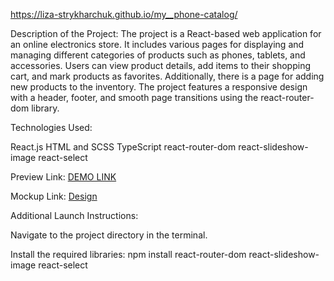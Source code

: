 https://liza-strykharchuk.github.io/my__phone-catalog/
 
Description of the Project:
The project is a React-based web application for an online electronics store. It includes various pages for displaying and managing different categories of products such as phones, tablets, and accessories. Users can view product details, add items to their shopping cart, and mark products as favorites. Additionally, there is a page for adding new products to the inventory. The project features a responsive design with a header, footer, and smooth page transitions using the react-router-dom library.

Technologies Used:

React.js
HTML and SCSS
TypeScript
react-router-dom
react-slideshow-image
react-select

Preview Link: [DEMO LINK](https://liza-strykharchuk.github.io/my__phone-catalog/)

Mockup Link: [Design](https://www.figma.com/file/uEetgWenSRxk9jgiym6Yzp/Phone-catalog-redesign?node-id=1%3A2)

Additional Launch Instructions:

Navigate to the project directory in the terminal.

Install the required libraries:
npm install react-router-dom react-slideshow-image react-select

